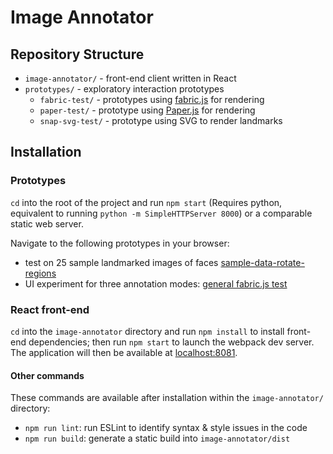 # Image Annotator

## Repository Structure

- `image-annotator/` - front-end client written in React
- `prototypes/` - exploratory interaction prototypes
    + `fabric-test/` - prototypes using [fabric.js](http://fabricjs.com/) for rendering
    + `paper-test/` - prototype using [Paper.js](http://paperjs.org) for rendering
    + `snap-svg-test/` - prototype using SVG to render landmarks

## Installation

### Prototypes

`cd` into the root of the project and run `npm start` (Requires python, equivalent to running `python -m SimpleHTTPServer 8000`) or a comparable static web server.

Navigate to the following prototypes in your browser:

* test on 25 sample landmarked images of faces [sample-data-rotate-regions](http://localhost:8000/prototypes/fabric-test/sample-data-rotate-regions.html)
* UI experiment for three annotation modes: [general fabric.js test](http://localhost:8000/prototypes/fabric-test/)

### React front-end

`cd` into the `image-annotator` directory and run `npm install` to install front-end dependencies; then run `npm start` to launch the webpack dev server. The application will then be available at [localhost:8081](http://localhost:8081).

#### Other commands

These commands are available after installation within the `image-annotator/` directory:

- `npm run lint`: run ESLint to identify syntax & style issues in the code
- `npm run build`: generate a static build into `image-annotator/dist`
